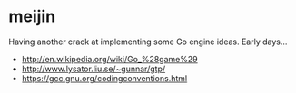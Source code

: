 # meijin

Having another crack at implementing some Go engine ideas. Early days...

* http://en.wikipedia.org/wiki/Go_%28game%29
* http://www.lysator.liu.se/~gunnar/gtp/
* https://gcc.gnu.org/codingconventions.html
